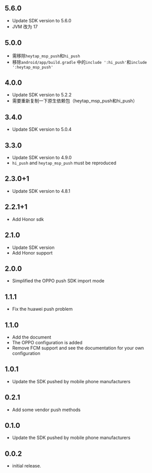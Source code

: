 ## 5.6.0

* Update SDK version to 5.6.0
* JVM 改为 17

## 5.0.0

* 需移除`heytap_msp_push`和`hi_push`
* 移除`android/app/build.gradle` 中的`include ':hi_push'`和`include ':heytap_msp_push'`

## 4.0.0

* Update SDK version to 5.2.2
* 需要重新复制一下原生依赖包（heytap_msp_push和hi_push）

## 3.4.0

* Update SDK version to 5.0.4

## 3.3.0

* Update SDK version to 4.9.0
* `hi_push` and `heytap_msp_push` must be reproduced

## 2.3.0+1

* Update SDK version to 4.8.1

## 2.2.1+1

* Add Honor sdk

## 2.1.0

* Update SDK version
* Add Honor support

## 2.0.0

* Simplified the OPPO push SDK import mode

## 1.1.1

* Fix the huawei push problem

## 1.1.0

* Add the document
* The OPPO configuration is added
* Remove FCM support and see the documentation for your own configuration

## 1.0.1

* Update the SDK pushed by mobile phone manufacturers

## 0.2.1

* Add some vendor push methods

## 0.1.0

* Update the SDK pushed by mobile phone manufacturers

## 0.0.2

* initial release.
